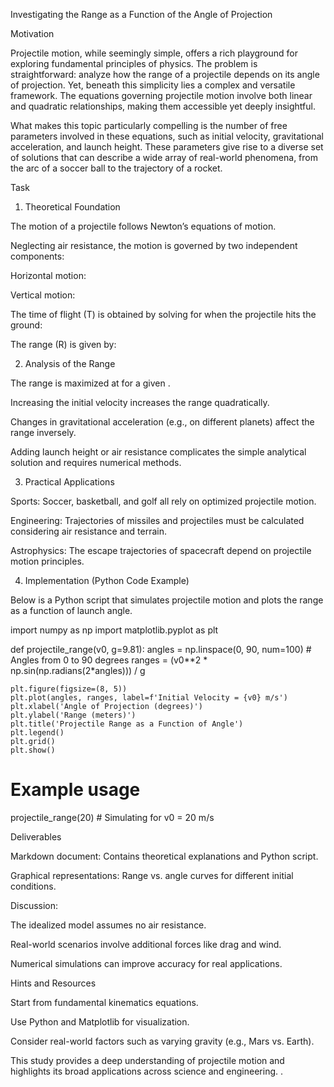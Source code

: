 Investigating the Range as a Function of the Angle of Projection

Motivation

Projectile motion, while seemingly simple, offers a rich playground for exploring fundamental principles of physics. The problem is straightforward: analyze how the range of a projectile depends on its angle of projection. Yet, beneath this simplicity lies a complex and versatile framework. The equations governing projectile motion involve both linear and quadratic relationships, making them accessible yet deeply insightful.

What makes this topic particularly compelling is the number of free parameters involved in these equations, such as initial velocity, gravitational acceleration, and launch height. These parameters give rise to a diverse set of solutions that can describe a wide array of real-world phenomena, from the arc of a soccer ball to the trajectory of a rocket.

Task

1. Theoretical Foundation

The motion of a projectile follows Newton’s equations of motion.

Neglecting air resistance, the motion is governed by two independent components:

Horizontal motion:


Vertical motion:


The time of flight (T) is obtained by solving for when the projectile hits the ground:


The range (R) is given by:


2. Analysis of the Range

The range is maximized at  for a given .

Increasing the initial velocity  increases the range quadratically.

Changes in gravitational acceleration  (e.g., on different planets) affect the range inversely.

Adding launch height or air resistance complicates the simple analytical solution and requires numerical methods.

3. Practical Applications

Sports: Soccer, basketball, and golf all rely on optimized projectile motion.

Engineering: Trajectories of missiles and projectiles must be calculated considering air resistance and terrain.

Astrophysics: The escape trajectories of spacecraft depend on projectile motion principles.

4. Implementation (Python Code Example)

Below is a Python script that simulates projectile motion and plots the range as a function of launch angle.

import numpy as np
import matplotlib.pyplot as plt

def projectile_range(v0, g=9.81):
    angles = np.linspace(0, 90, num=100)  # Angles from 0 to 90 degrees
    ranges = (v0**2 * np.sin(np.radians(2*angles))) / g
    
    plt.figure(figsize=(8, 5))
    plt.plot(angles, ranges, label=f'Initial Velocity = {v0} m/s')
    plt.xlabel('Angle of Projection (degrees)')
    plt.ylabel('Range (meters)')
    plt.title('Projectile Range as a Function of Angle')
    plt.legend()
    plt.grid()
    plt.show()

# Example usage
projectile_range(20)  # Simulating for v0 = 20 m/s

Deliverables

Markdown document: Contains theoretical explanations and Python script.

Graphical representations: Range vs. angle curves for different initial conditions.

Discussion:

The idealized model assumes no air resistance.

Real-world scenarios involve additional forces like drag and wind.

Numerical simulations can improve accuracy for real applications.

Hints and Resources

Start from fundamental kinematics equations.

Use Python and Matplotlib for visualization.

Consider real-world factors such as varying gravity (e.g., Mars vs. Earth).

This study provides a deep understanding of projectile motion and highlights its broad applications across science and engineering.
.

